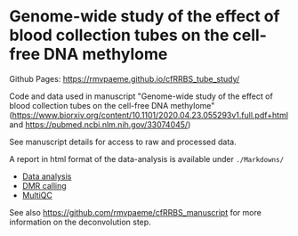 # Genome-wide study of the effect of blood collection tubes on the cell-free DNA methylome

Github Pages: https://rmvpaeme.github.io/cfRRBS_tube_study/

Code and data used in manuscript "Genome-wide study of the effect of blood collection tubes on the cell-free DNA methylome" (https://www.biorxiv.org/content/10.1101/2020.04.23.055293v1.full.pdf+html and https://pubmed.ncbi.nlm.nih.gov/33074045/)

See manuscript details for access to raw and processed data.

A report in html format of the data-analysis is available under `./Markdowns/`

- [Data analysis](./Markdowns/cfRRBS_tubestudy_DataAnalysis.html)
- [DMR calling](./Markdowns/cfRRBS_tubestudy_DiffMethyl.html)
- [MultiQC](./data/20200120_multiqc_report.html)


See also https://github.com/rmvpaeme/cfRRBS_manuscript for more information on the deconvolution step.
